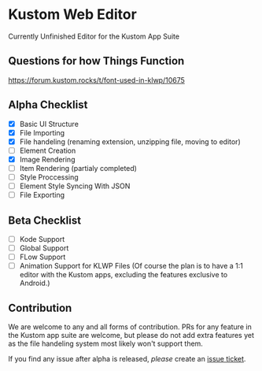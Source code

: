 # Kustom Web Editor
Currently Unfinished Editor for the Kustom App Suite
## Questions for how Things Function
https://forum.kustom.rocks/t/font-used-in-klwp/10675

## Alpha Checklist 
- [x] Basic UI Structure
- [x] File Importing
- [x] File handeling (renaming extension, unzipping file, moving to editor)
- [ ] Element Creation
- [x] Image Rendering
- [ ] Item Rendering (partialy completed) 
- [ ] Style Proccessing
- [ ] Element Style Syncing With JSON
- [ ] File Exporting

## Beta Checklist
- [ ] Kode Support
- [ ] Global Support
- [ ] FLow Support
- [ ] Animation Support for KLWP Files
(Of course the plan is to have a 1:1 editor with the Kustom apps, excluding the features exclusive to Android.)

## Contribution
We are welcome to any and all forms of contribution. PRs for any feature in the Kustom app suite are welcome, but please do not add extra features yet as the file handeling system most likely won't support them. 

If you find any issue after alpha is released, _please_ create an [issue ticket](https://github.com/Anoms12/Kustom-Web-Editor/issues?q=sort%3Aupdated-desc+is%3Aissue+is%3Aopen).


